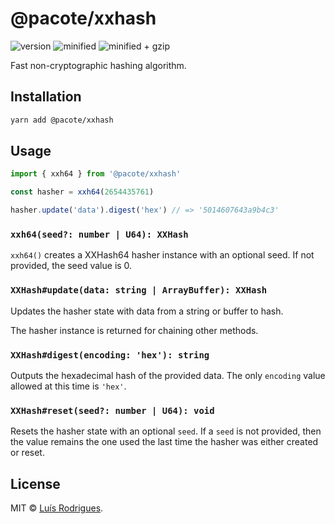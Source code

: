 # @pacote/xxhash

![version](https://badgen.net/npm/v/@pacote/xxhash)
![minified](https://badgen.net/bundlephobia/min/@pacote/xxhash)
![minified + gzip](https://badgen.net/bundlephobia/minzip/@pacote/xxhash)

Fast non-cryptographic hashing algorithm.

## Installation

```bash
yarn add @pacote/xxhash
```

## Usage

```typescript
import { xxh64 } from '@pacote/xxhash'

const hasher = xxh64(2654435761)

hasher.update('data').digest('hex') // => '5014607643a9b4c3'
```

### `xxh64(seed?: number | U64): XXHash`

`xxh64()` creates a XXHash64 hasher instance with an optional seed. If not
provided, the seed value is 0.

### `XXHash#update(data: string | ArrayBuffer): XXHash`

Updates the hasher state with data from a string or buffer to hash.

The hasher instance is returned for chaining other methods.

### `XXHash#digest(encoding: 'hex'): string`

Outputs the hexadecimal hash of the provided data. The only `encoding` value
allowed at this time is `'hex'`.

### `XXHash#reset(seed?: number | U64): void`

Resets the hasher state with an optional `seed`. If a `seed` is not provided,
then the value remains the one used the last time the hasher was either created
or reset.

## License

MIT © [Luís Rodrigues](https://goblindegook.com).
